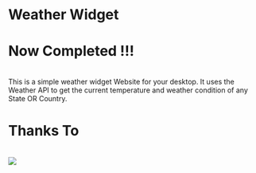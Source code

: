 # Weather Widget 

# Now Completed !!!
<br>
This is a simple weather widget Website for your desktop. It uses the Weather API to get the current temperature and weather condition of any State OR Country.

# Thanks To 
<br>
<img src= "//cdn.weatherapi.com/v4/images/weatherapi_logo.png" />
